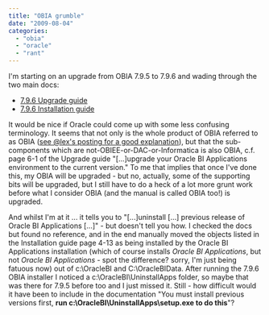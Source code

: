 ```yaml
---
title: "OBIA grumble"
date: "2009-08-04"
categories: 
  - "obia"
  - "oracle"
  - "rant"
---
```


I'm starting on an upgrade from OBIA 7.9.5 to 7.9.6 and wading through the two main docs:

- [7.9.6 Upgrade guide](http://download.oracle.com/docs/cd/E14223_01/bia.796/e14218.pdf)
- [7.9.6 Installation guide](http://download.oracle.com/docs/cd/E14223_01/bia.796/e14217.pdf)

It would be nice if Oracle could come up with some less confusing terminology. It seems that not only is the whole product of OBIA referred to as OBIA ([see @lex's posting for a good explanation](http://siebel-essentials.blogspot.com/2009/06/can-you-describe-oracle-bi-applications.html)), but that the sub-components which are not-OBIEE-or-DAC-or-Informatica is also OBIA, c.f. page 6-1 of the Upgrade guide "\[...\]upgrade your Oracle BI Applications environment to the current version." To me that implies that once I've done this, my OBIA will be upgraded - but no, actually, some of the supporting bits will be upgraded, but I still have to do a heck of a lot more grunt work before what I consider OBIA (and the manual is called OBIA too!) is upgraded.

And whilst I'm at it ... it tells you to "\[...\]uninstall \[...\] previous release of Oracle BI Applications \[...\]" - but doesn't tell you how. I checked the docs but found no reference, and in the end manually moved the objects listed in the Installation guide page 4-13 as being installed by the Oracle BI Applications installation (which of course installs _Oracle BI Applications_, but not _Oracle BI Applications_ - spot the difference? sorry, I'm just being fatuous now) out of c:\\OracleBI and C:\\OracleBIData. After running the 7.9.6 OBIA installer I noticed a c:\\OracleBI\\UninstallApps folder, so maybe that was there for 7.9.5 before too and I just missed it. Still - how difficult would it have been to include in the documentation "You must install previous versions first, **run c:\\OracleBI\\UninstallApps\\setup.exe to do this**"?
